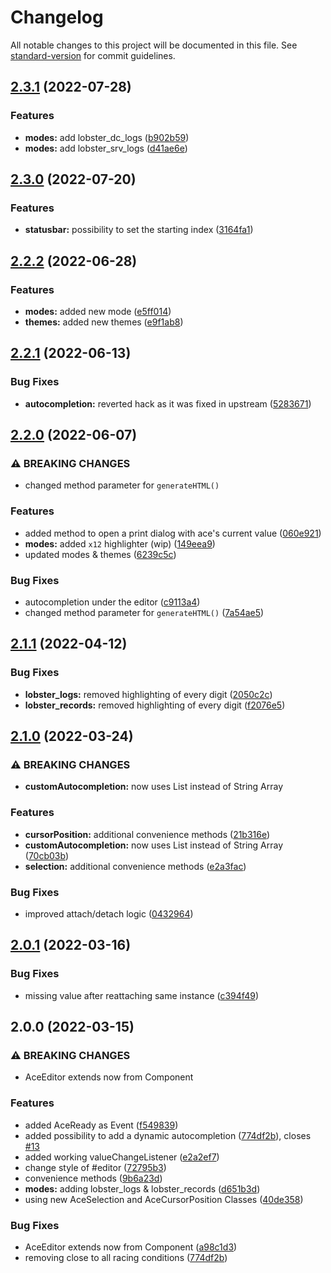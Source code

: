 # Changelog

All notable changes to this project will be documented in this file. See [standard-version](https://github.com/conventional-changelog/standard-version) for commit guidelines.

## [2.3.1](https://github.com/f0rce/ace/compare/v2.3.0...v2.3.1) (2022-07-28)


### Features

* **modes:** add lobster_dc_logs ([b902b59](https://github.com/f0rce/ace/commit/b902b59428209eb039a8e31a673221f619b7e6e8))
* **modes:** add lobster_srv_logs ([d41ae6e](https://github.com/f0rce/ace/commit/d41ae6e630a70d0db5bc08759429993774dddbd8))

## [2.3.0](https://github.com/f0rce/ace/compare/v2.2.2...v2.3.0) (2022-07-20)


### Features

* **statusbar:** possibility to set the starting index ([3164fa1](https://github.com/f0rce/ace/commit/3164fa118a10c659b1922ccdf410927aaa92238a))

## [2.2.2](https://github.com/f0rce/ace/compare/v2.2.1...v2.2.2) (2022-06-28)


### Features

* **modes:** added new mode ([e5ff014](https://github.com/f0rce/ace/commit/e5ff014d975cf951a2f7f7675e8ddbc71b6317e8))
* **themes:** added new themes ([e9f1ab8](https://github.com/f0rce/ace/commit/e9f1ab8a774f9f250ad5d2327e52ef3ade653c3b))

## [2.2.1](https://github.com/f0rce/ace/compare/v2.2.0...v2.2.1) (2022-06-13)


### Bug Fixes

* **autocompletion:** reverted hack as it was fixed in upstream ([5283671](https://github.com/f0rce/ace/commit/5283671c7ae4170cd05f50f835dbcb0f9788c4ec))

## [2.2.0](https://github.com/f0rce/ace/compare/v2.1.1...v2.2.0) (2022-06-07)


### ⚠ BREAKING CHANGES

* changed method parameter for `generateHTML()`

### Features

* added method to open a print dialog with ace's current value ([060e921](https://github.com/f0rce/ace/commit/060e9211485f93919df5217940db6c4d7da9eac5))
* **modes:** added `x12` highlighter (wip) ([149eea9](https://github.com/f0rce/ace/commit/149eea931affe36110852185f7597a9577a3277b))
* updated modes & themes ([6239c5c](https://github.com/f0rce/ace/commit/6239c5c0f72d5add5c02f716835dd61bedd5bd2a))


### Bug Fixes

* autocompletion under the editor ([c9113a4](https://github.com/f0rce/ace/commit/c9113a40edb63045ceb938823b8109d7f08fb15f))
* changed method parameter for `generateHTML()` ([7a54ae5](https://github.com/f0rce/ace/commit/7a54ae528e872b82635ecb0c53f8ccaa4d0fc49f))

## [2.1.1](https://github.com/F0rce/ace/compare/v2.1.0...v2.1.1) (2022-04-12)


### Bug Fixes

* **lobster_logs:** removed highlighting of every digit ([2050c2c](https://github.com/F0rce/ace/commit/2050c2cd9d592e007c17ae624e31f06b0dbe0806))
* **lobster_records:** removed highlighting of every digit ([f2076e5](https://github.com/F0rce/ace/commit/f2076e517b4f62ddda9029fe5bbeb4a03b3d14c8))

## [2.1.0](https://github.com/F0rce/ace/compare/v2.0.1...v2.1.0) (2022-03-24)


### ⚠ BREAKING CHANGES

* **customAutocompletion:** now uses List<String> instead of String Array

### Features

* **cursorPosition:** additional convenience methods ([21b316e](https://github.com/F0rce/ace/commit/21b316e6c9b727759e20a0fe1a1f8e2ce31a7902))
* **customAutocompletion:** now uses List<String> instead of String Array ([70cb03b](https://github.com/F0rce/ace/commit/70cb03b54b56d6eb34abc08897c7a7029da3e7bc))
* **selection:** additional convenience methods ([e2a3fac](https://github.com/F0rce/ace/commit/e2a3facf74f41b2aadc4795c7ccbdf51933e0837))


### Bug Fixes

* improved attach/detach logic ([0432964](https://github.com/F0rce/ace/commit/04329642facb7c7e0df361206a0dd23a71675aa3))

## [2.0.1](https://github.com/F0rce/ace/compare/v2.0.0...v2.0.1) (2022-03-16)


### Bug Fixes

* missing value after reattaching same instance ([c394f49](https://github.com/F0rce/ace/commit/c394f49e4404e17d8c1c4a6f09fb7de4fac8eb3e))

## 2.0.0 (2022-03-15)


### ⚠ BREAKING CHANGES

* AceEditor extends now from Component

### Features

* added AceReady as Event ([f549839](https://github.com/f0rce/ace/commits/f54983916f11acc4ff3b6e634fa2a3644465cc3e))
* added possibility to add a dynamic autocompletion ([774df2b](https://github.com/f0rce/ace/commits/774df2b498d9aef02a1499a0b04933654f2c4f73)), closes [#13](https://github.com/F0rce/ace/issues/13)
* added working valueChangeListener ([e2a2ef7](https://github.com/f0rce/ace/commits/e2a2ef7908ff11e802a06ca656ab305fea51eefe))
* change style of #editor ([72795b3](https://github.com/f0rce/ace/commits/72795b3071e99f98c72607974db18a893aafe7f2))
* convenience methods ([9b6a23d](https://github.com/f0rce/ace/commits/9b6a23d8656a271cd6725faeef14c9307fe5495f))
* **modes:** adding lobster_logs & lobster_records ([d651b3d](https://github.com/f0rce/ace/commits/d651b3df4422333558e5fac2a3b0a4862767b116))
* using new AceSelection and AceCursorPosition Classes ([40de358](https://github.com/f0rce/ace/commits/40de3581af32739d457e24df3b01b98e3115117e))


### Bug Fixes

* AceEditor extends now from Component ([a98c1d3](https://github.com/f0rce/ace/commits/a98c1d360d9065f6b56108fb6cf52cbaf9891916))
* removing close to all racing conditions ([774df2b](https://github.com/f0rce/ace/commits/774df2b498d9aef02a1499a0b04933654f2c4f73))
